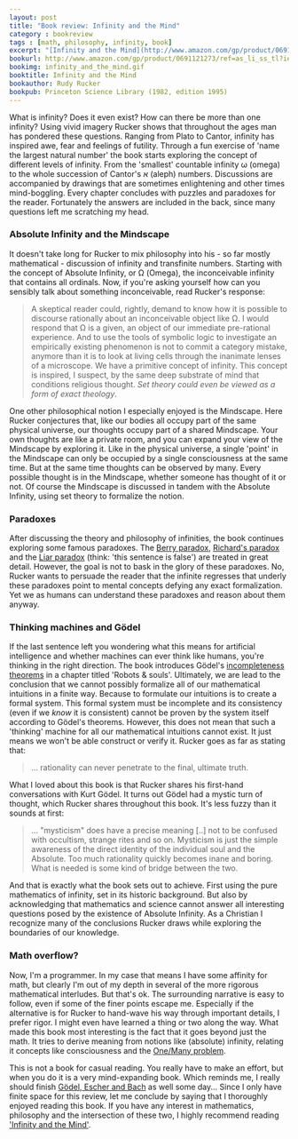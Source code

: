 ```yaml
---
layout: post
title: "Book review: Infinity and the Mind" 
category : bookreview 
tags : [math, philosophy, infinity, book]
excerpt: "[Infinity and the Mind](http://www.amazon.com/gp/product/0691121273/ref=as_li_ss_tl?ie=UTF8&camp=1789&creative=390957&creativeASIN=0691121273&linkCode=as2&tag=branandboun-20) provides a rare mixture of mathematical, scientific and philosophical explorations.  It gives both an account of the theory of transfinite numbers and discusses its implications from a philosophical point of view. With 'The science and philosophy of the infinite' as its subtitle, it is one of the most challenging books I've read in a while. Granted, this may be because I'm neither a mathematician nor a philosopher, just a software developer who has some interest in both fields. And yes, the book is relatively old, but it has stood the test of time."
bookurl: http://www.amazon.com/gp/product/0691121273/ref=as_li_ss_tl?ie=UTF8&camp=1789&creative=390957&creativeASIN=0691121273&linkCode=as2&tag=branandboun-20
bookimg: infinity_and_the_mind.gif
booktitle: Infinity and the Mind
bookauthor: Rudy Rucker
bookpub: Princeton Science Library (1982, edition 1995)
---
```


What is infinity? Does it even exist? How can there be more than one infinity? Using vivid imagery Rucker shows that throughout the ages man has pondered these questions. Ranging from Plato to Cantor, infinity has inspired awe, fear and feelings of futility. Through a fun exercise of 'name the largest natural number' the book starts exploring the concept of different levels of infinity. From the 'smallest' countable infinity &omega; (omega) to the whole succession of Cantor's &#1488; (aleph) numbers. Discussions are accompanied by drawings that are sometimes enlightening and other times mind-boggling. Every chapter concludes with puzzles and paradoxes for the reader. Fortunately the answers are included in the back, since many questions left me scratching my head. 

### Absolute Infinity and the Mindscape
It doesn't take long for Rucker to mix philosophy into his - so far mostly mathematical - discussion of infinity and transfinite numbers. Starting with the concept of Absolute Infinity, or &Omega; (Omega), the inconceivable infinity that contains all ordinals. Now, if you're asking yourself how can you sensibly talk about something inconceivable, read Rucker's response:

> A skeptical reader could, rightly, demand to know how it is possible to discourse  rationally about an inconceivable object like &Omega;. I would respond that &Omega; is a given, an object of our immediate pre-rational experience. And to use the tools of symbolic logic to investigate an empirically existing phenomenon is not to commit a category mistake, anymore than it is to look at living cells through the inanimate lenses of a microscope. We have a primitive concept of infinity. This concept is inspired, I suspect, by the same deep substrate of mind that conditions religious thought. *Set theory could even be viewed as a form of exact theology*.

One other philosophical notion I especially enjoyed is the Mindscape. Here Rucker conjectures that, like our bodies all occupy part of the same physical universe, our thoughts occupy part of a shared Mindscape. Your own thoughts are like a private room, and you can expand your view of the Mindscape by exploring it. Like in the physical universe, a single 'point' in the Mindscape can only be occupied by a single consciousness at the same time. But at the same time thoughts can be observed by many. Every possible thought is in the Mindscape, whether someone has thought of it or not. Of course the Mindscape is discussed in tandem with the Absolute Infinity, using set theory to formalize the notion.

### Paradoxes
After discussing the theory and philosophy of infinities, the book continues exploring some famous paradoxes. The [Berry paradox](http://www.princeton.edu/~achaney/tmve/wiki100k/docs/Berry_paradox.html), [Richard's paradox](https://www.dpmms.cam.ac.uk/~wtg10/richardsparadox.html) and the [Liar paradox](http://plato.stanford.edu/entries/liar-paradox/) (think: 'this sentence is false') are treated in great detail. However, the goal is not to bask in the glory of these paradoxes. No, Rucker wants to persuade the reader that the infinite regresses that underly these paradoxes point to mental concepts defying any exact formalization. Yet we as humans can understand these paradoxes and reason about them anyway.

### Thinking machines and Gödel
If the last sentence left you wondering what this means for artificial intelligence and whether machines can ever think like humans, you're thinking in the right direction. The book introduces Gödel's [incompleteness theorems](http://en.wikipedia.org/wiki/Gödel's_incompleteness_theorems) in a chapter titled 'Robots & souls'. Ultimately, we are lead to the conclusion that we cannot possibly formalize all of our mathematical intuitions in a finite way. Because to formulate our intuitions is to create a formal system. This formal system must be incomplete and its consistency (even if we _know_ it is consistent) cannot be proven by the system itself according to Gödel's theorems. However, this does not mean that such a 'thinking' machine for all our mathematical intuitions cannot exist. It just means we won't be able construct or verify it. Rucker goes as far as stating that:

> &hellip; rationality can never penetrate to the final, ultimate truth.

What I loved about this book is that Rucker shares his first-hand conversations with Kurt Gödel. It turns out Gödel had a mystic turn of thought, which Rucker shares throughout this book. It's less fuzzy than it sounds at first:

> &hellip; "mysticism" does have a precise meaning \[..\] not to be confused with occultism, strange rites and so on. Mysticism is just the simple awareness of the direct identity of the individual soul and the Absolute. Too much rationality quickly becomes inane and boring. What is needed is some kind of bridge between the two. 

And that is exactly what the book sets out to achieve. First using the pure mathematics of infinity, set in its historic background. But also by acknowledging that mathematics and science cannot answer all interesting questions posed by the existence of Absolute Infinity. As a Christian I recognize many of the conclusions Rucker draws while exploring the boundaries of our knowledge.

### Math overflow?
Now, I'm a programmer. In my case that means I have some affinity for math, but clearly I'm out of my depth in several of the more rigorous mathematical interludes. But that's ok. The surrounding narrative is easy to follow, even if some of the finer points escape me. Especially if the alternative is for Rucker to hand-wave his way through important details,  I prefer rigor. I might even have learned a thing or two along the way. What made this book most interesting is the fact that it goes beyond just the math. It tries to derive meaning from notions like (absolute) infinity, relating it concepts like consciousness and the [One/Many problem](http://plato.stanford.edu/entries/problem-of-many/).  

This is not a book for casual reading. You really have to make an effort, but when you do it is a very mind-expanding book. Which reminds me, I really should finish [Gödel, Escher and Bach](http://www.amazon.com/gp/product/0465026567/ref=as_li_ss_tl?ie=UTF8&camp=1789&creative=390957&creativeASIN=0465026567&linkCode=as2&tag=branandboun-20) as well some day... Since I only have finite space for this review, let me conclude by saying that I thoroughly enjoyed reading this book. If you have any interest in mathematics, philosophy and the intersection of these two, I highly recommend reading ['Infinity and the Mind']({{page.bookurl}}).
